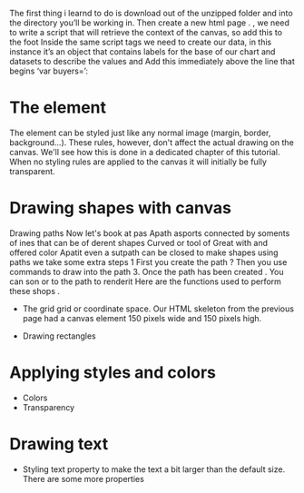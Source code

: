  The first thing  i learnd to do is download out of the unzipped folder and into the directory you’ll be working in. Then create a new html page .
 , we need to write a script that will retrieve the context of the canvas, so add this to the foot 
 Inside the same script tags we need to create our data, in this instance it’s an object that contains labels for the base of our chart and datasets to describe the values and  Add this immediately above the line that begins ‘var buyers=’:






 
 
 # The <canvas> element
The <canvas> element can be styled just like any normal image (margin, border, background…). These rules, however, don't affect the actual drawing on the canvas. We'll see how this is done in a dedicated chapter of this tutorial. When no styling rules are applied to the canvas it will initially be fully transparent.


 
 
 # Drawing shapes with canvas

 Drawing paths Now let's book at pas Apath asports connected by soments of ines that can be of derent shapes Curved or tool of Great with and offered color Apatit even a sutpath can be closed to make shapes using paths we take some extra steps 1 First you create  the path ?  Then you use commands to draw into the path 3. Once the path has been created .  You can son or to the path to renderit Here are the functions used to perform these shops .



 * The grid 
 grid or coordinate space. Our HTML skeleton from the previous page had a canvas element 150 pixels wide and 150 pixels high.



 * Drawing rectangles

 # Applying styles and colors
  * Colors
  * Transparency

  # Drawing text

 * Styling text
 property to make the text a bit larger than the default size. There are some more properties 
 